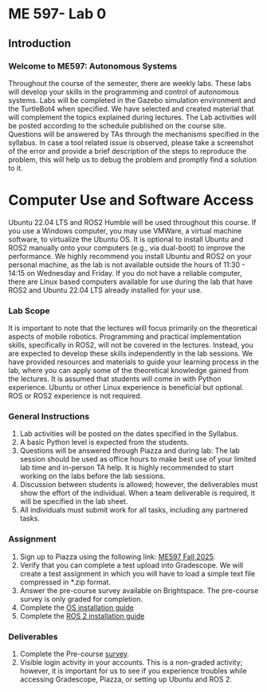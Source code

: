 # ME 597- Lab 0

## Introduction

### Welcome to ME597: Autonomous Systems

Throughout the course of the semester, there are weekly labs. These labs will develop your skills in the programming and control of autonomous systems. Labs will be completed in the Gazebo simulation environment and the TurtleBot4 when specified. We have selected and created material that will complement the topics explained during lectures. The Lab activities will be posted according to the schedule published on the course site. Questions will be answered by TAs through the mechanisms specified in the syllabus. In case a tool related issue is observed, please take a screenshot of the error and provide a brief description of the steps to reproduce the problem, this will help us to debug the problem and promptly find a solution to it. 

# Computer Use and Software Access
Ubuntu 22.04 LTS and ROS2 Humble will be used throughout this course. If you use a Windows computer, you may use VMWare, a virtual machine software, to virtualize the Ubuntu OS. It is optional to install Ubuntu and ROS2 manually onto your computers (e.g., via dual-boot) to improve the performance. We highly recommend you install Ubuntu and ROS2 on your personal machine, as the lab is not available outside the hours of 11:30 - 14:15 on Wednesday and Friday. If you do not have a reliable computer, there are Linux based computers available for use during the lab that have ROS2 and Ubuntu 22.04 LTS already installed for your use.


### Lab Scope
It is important to note that the lectures will focus primarily on the theoretical aspects of mobile robotics. Programming and practical implementation skills, specifically in ROS2, will not be covered in the lectures. Instead, you are expected to develop these skills independently in the lab sessions. We have provided resources and materials to guide your learning process in the lab, where you can apply some of the theoretical knowledge gained from the lectures. It is assumed that students will come in with Python experience. Ubuntu or other Linux experience is beneficial but optional. ROS or ROS2 experience is not required.

### General Instructions
1. Lab activities will be posted on the dates specified in the Syllabus.
2. A basic Python level is expected from the students.
3. Questions will be answered through Piazza and during lab: The lab session should be used as office hours to make best use of your limited lab time and in-person TA help. It is highly recommended to start working on the labs before the lab sessions.
4. Discussion between students is allowed; however, the deliverables must show the effort of the individual. When a team deliverable is required, it will be specified in the lab sheet. 
5. All individuals must submit work for all tasks, including any partnered tasks.

### Assignment
1. Sign up to Piazza using the following link: [ME597 Fall 2025](https://piazza.com/purdue/fall2025/me597as). 
2. Verify that you can complete a test upload into Gradescope. We will create a test assignment in which you will have to load a simple text file compressed in *.zip format.
3. Answer the pre-course survey available on Brightspace. The pre-course survey is only graded for completion.
4. Complete the [OS installation guide](1-OS_installation_guide.md)
5. Complete the [ROS 2 installation guide](2-ROS_2_installation_guide.md)

### Deliverables
1. Complete the Pre-course [survey](https://docs.google.com/forms/d/e/1FAIpQLSdbWk5D9vc-ZHcgChpIFhoHp7axdcR0GEwLIezZasTVD5sNDw/viewform?usp=dialog).
2. Visible login activity in your accounts. This is a non-graded activity; however, it is important for us to see if you experience troubles while accessing Gradescope, Piazza, or setting up Ubuntu and ROS 2.







